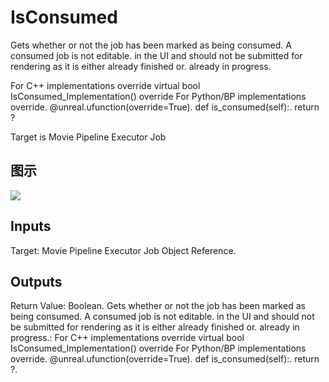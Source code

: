 # IsConsumed

Gets whether or not the job has been marked as being consumed. A consumed job is not editable. in the UI and should not be submitted for rendering as it is either already finished or. already in progress.

For C++ implementations override virtual bool IsConsumed_Implementation() override For Python/BP implementations override. @unreal.ufunction(override=True). def is_consumed(self):. return ?

Target is Movie Pipeline Executor Job

## 图示

![]($-20221218-20092167.png)

## Inputs

Target: Movie Pipeline Executor Job Object Reference.  

## Outputs

Return Value: Boolean. Gets whether or not the job has been marked as being consumed. A consumed job is not editable. in the UI and should not be submitted for rendering as it is either already finished or. already in progress.: For C++ implementations override virtual bool IsConsumed_Implementation() override For Python/BP implementations override. @unreal.ufunction(override=True). def is_consumed(self):. return ?.

